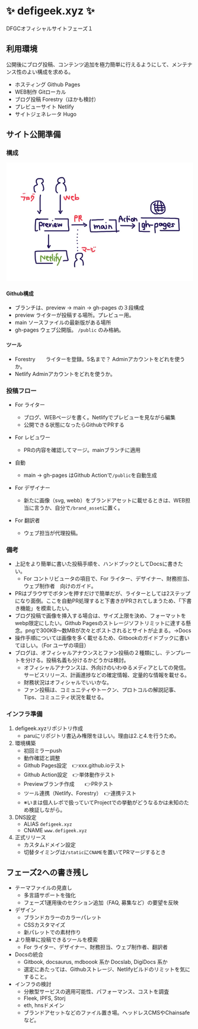 # ✨ defigeek.xyz ✨

DFGCオフィシャルサイトフェーズ１

## 利用環境

公開後にブログ投稿、コンテンツ追加を極力簡単に行えるようにして、メンテナンス性のよい構成を求める。

- ホスティング  Github Pages
- WEB制作    Gitローカル
- ブログ投稿    Forestry（ほかも検討）
- プレビューサイト    Netlify
- サイトジェネレータ    Hugo

## サイト公開準備

### 構成

![](/static/images/publish-flow-chart.webp)

#### Github構成
- ブランチは、preview → main → gh-pages の３段構成
- preview   ライターが投稿する場所。プレビュー用。
- main  ソースファイルの最新版がある場所
- gh-pages  ウェブ公開版。 `/public` のみ格納。

#### ツール
- Forestry　　ライターを登録。5名まで？ Adminアカウントをどれを使うか。
- Netlify   Adminアカウントをどれを使うか。

###  投稿フロー

- For ライター
    - ブログ、WEBページを書く。Netlifyでプレビューを見ながら編集
    - 公開できる状態になったらGithubでPRする
- For レビュワー
    - PRの内容を確認してマージ。mainブランチに適用
- 自動
    - main → gh-pages はGithub Actionで`/public`を自動生成

- For デザイナー
    - 新たに画像（svg, webb）をブランドアセットに載せるときは、WEB担当に言うか、自分で`/brand_asset`に置く。
- For 翻訳者
    - ウェブ担当が代理投稿。

### 備考
- 上記をより簡単に書いた投稿手順を、ハンドブックとしてDocsに書きたい。
    - For コントリビュータの項目で、For ライター、デザイナー、財務担当、ウェブ制作者　向けのガイド。
- PRはブラウザでボタンを押すだけで簡単だが、ライターとしては2ステップになり面倒。ここを自動PR処理すると下書きがPRされてしまうため、「下書き機能」を模索したい。
- ブログ投稿で画像を挿入する場合は、サイズ上限を決め、フォーマットをwebp限定にしたい。Github Pagesのストレージソフトリミットに達する懸念。pngで300KB〜数MBが次々とポストされるとサイトが止まる。→Docs
- 操作手順については画像を多く載せるため、Gitbookのガイドブックに書いてほしい。（For ユーザの項目）
- ブログは、オフィシャルアナウンスとファン投稿の２種類にし、テンプレートを分ける。投稿名義も分けるかどうかは検討。
    - オフィシャルアナウンスは、外向けのいわゆるメディアとしての発信。サービスリリース、計画進捗などの確定情報、定量的な情報を載せる。
    - 財務状況はオフィシャルでいいかな。
    - ファン投稿は、コミュニティやトークン、プロトコルの解説記事、Tips、コミュニティ状況を載せる。

### インフラ準備

1. defigeek.xyzリポジトリ作成
    - paruにリポジトリ書込み権限をほしい。理由は2.と4.を行うため。
2. 環境構築
    - 初回ミラーpush
    - 動作確認と調整
    - Github Pages設定　👉xxx.github.ioテスト
    - Github Action設定　👉単体動作テスト
    - Previewブランチ作成　　👉PRテスト
    - ツール連携（Netlify、Forestry）　👉連携テスト
    - ※いまは個人レポで扱っていてProjectでの挙動がどうなるかは未知のため検証しながら。
3. DNS設定
    - ALIAS  `defigeek.xyz`
    - CNAME  `www.defigeek.xyz`
4. 正式リリース
    - カスタムドメイン設定
    - 切替タイミングは`/static`に`CNAME`を置いてPRマージするとき


## フェーズ2への書き残し
- テーマファイルの見直し
    - 多言語サポートを強化
    - フェーズ1運用後のセクション追加（FAQ, 募集など）の要望を反映
- デザイン
    - ブランドカラーのカラーパレット
    - CSSカスタマイズ
    - 新パレットでの素材作り
- より簡単に投稿できるツールを模索
    - For ライター、デザイナー、財務担当、ウェブ制作者、翻訳者
- Docsの統合
    - Gitbook, docsaurus, mdboook 系か Docslab, DigiDocs 系か
    - 選定にあたっては、Githubストレージ、Netlifyビルドのリミットを気にすること。
- インフラの検討
    - 分散型サービスの適用可能性、パフォーマンス、コストを調査
    - Fleek, IPFS, Storj
    - eth, hnsドメイン
    - ブランドアセットなどのファイル置き場。ヘッドレスCMSやChainsafeなど。


